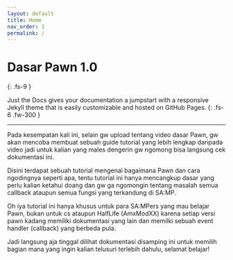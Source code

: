 ```yaml
---
layout: default
title: Home
nav_order: 1
permalink: /
---
```



# Dasar Pawn 1.0
{: .fs-9 }

Just the Docs gives your documentation a jumpstart with a responsive Jekyll theme that is easily customizable and hosted on GitHub Pages.
{: .fs-6 .fw-300 }

---

Pada kesempatan kali ini, selain gw upload tentang video dasar Pawn, gw akan mencoba membuat sebuah guide tutorial yang lebih lengkap daripada video jadi untuk kalian yang males dengerin gw ngomong bisa langsung cek dokumentasi ini.

Disini terdapat sebuah tutorial mengenai bagaimana Pawn dan cara ngodingnya seperti apa, tentu tutorial ini hanya mencangkup dasar yang perlu kalian ketahui doang dan gw ga ngomongin tentang masalah semua callback ataupun semua fungsi yang terkandung di SA:MP. 

Oh iya tutorial ini hanya khusus untuk para SA:MPers yang mau belajar Pawn, bukan untuk cs ataupun HalfLife (AmxModXX) karena setiap versi pawn kadang memiliki dokumentasi yang lain dan memilki sebuah event handler (callback) yang berbeda pula.


Jadi langsung aja tinggal dilihat dokumentasi disamping ini untuk memilih bagian mana yang ingin kalian telusuri terlebih dahulu, selamat belajar!
